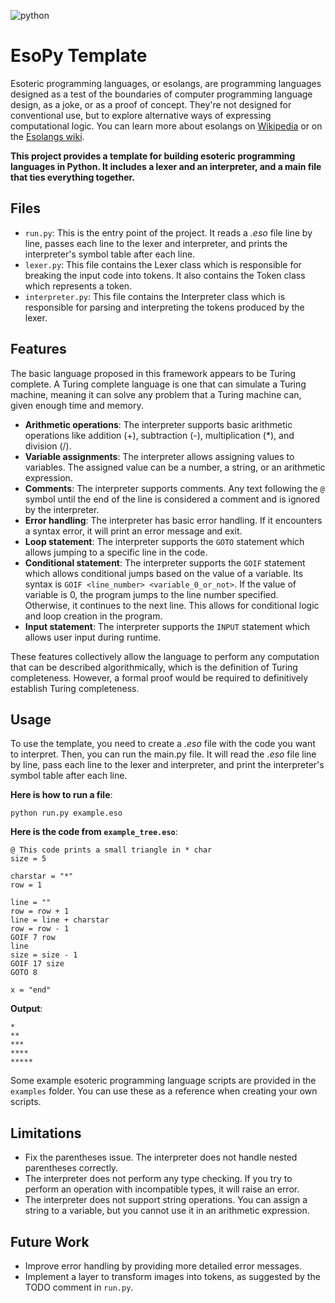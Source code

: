 ![python](https://img.shields.io/badge/Python-FFD43B?style=for-the-badge&logo=python&logoColor=blue)

# EsoPy Template

Esoteric programming languages, or esolangs, are programming languages designed as a test of the boundaries of computer programming language design, as a joke, or as a proof of concept. They're not designed for conventional use, but to explore alternative ways of expressing computational logic. You can learn more about esolangs on [Wikipedia](https://en.wikipedia.org/wiki/Esoteric_programming_language) or on the [Esolangs wiki](https://esolangs.org/wiki/Main_Page).


**This project provides a template for building esoteric programming languages in Python. It includes a lexer and an interpreter, and a main file that ties everything together.**

## Files
- `run.py`: This is the entry point of the project. It reads a *.eso* file line by line, passes each line to the lexer and interpreter, and prints the interpreter's symbol table after each line.
- `lexer.py`: This file contains the Lexer class which is responsible for breaking the input code into tokens. It also contains the Token class which represents a token.
- `interpreter.py`: This file contains the Interpreter class which is responsible for parsing and interpreting the tokens produced by the lexer.

## Features
The basic language proposed in this framework appears to be Turing complete. A Turing complete language is one that can simulate a Turing machine, meaning it can solve any problem that a Turing machine can, given enough time and memory.

- **Arithmetic operations**: The interpreter supports basic arithmetic operations like addition (+), subtraction (-), multiplication (*), and division (/).
- **Variable assignments**: The interpreter allows assigning values to variables. The assigned value can be a number, a string, or an arithmetic expression.
- **Comments**: The interpreter supports comments. Any text following the `@` symbol until the end of the line is considered a comment and is ignored by the interpreter.
- **Error handling**: The interpreter has basic error handling. If it encounters a syntax error, it will print an error message and exit.
- **Loop statement**: The interpreter supports the `GOTO` statement which allows jumping to a specific line in the code.
- **Conditional statement**: The interpreter supports the `GOIF` statement which allows conditional jumps based on the value of a variable. Its syntax is `GOIF <line_number> <variable_0_or_not>`. If the value of variable is 0, the program jumps to the line number specified. Otherwise, it continues to the next line. This allows for conditional logic and loop creation in the program.
- **Input statement**: The interpreter supports the `INPUT` statement which allows user input during runtime.

These features collectively allow the language to perform any computation that can be described algorithmically, which is the definition of Turing completeness. However, a formal proof would be required to definitively establish Turing completeness.

## Usage
To use the template, you need to create a *.eso* file with the code you want to interpret. Then, you can run the main.py file. It will read the *.eso* file line by line, pass each line to the lexer and interpreter, and print the interpreter's symbol table after each line.

**Here is how to run a file**:
```
python run.py example.eso
```
**Here is the code from `example_tree.eso`**:
```
@ This code prints a small triangle in * char
size = 5

charstar = "*"
row = 1

line = ""
row = row + 1
line = line + charstar
row = row - 1
GOIF 7 row
line
size = size - 1
GOIF 17 size
GOTO 8

x = "end"
```
**Output**:
```
*
**
***
****
*****
```

Some example esoteric programming language scripts are provided in the `examples` folder. You can use these as a reference when creating your own scripts. 


## Limitations
- Fix the parentheses issue. The interpreter does not handle nested parentheses correctly. 
- The interpreter does not perform any type checking. If you try to perform an operation with incompatible types, it will raise an error.
- The interpreter does not support string operations. You can assign a string to a variable, but you cannot use it in an arithmetic expression.

## Future Work
- Improve error handling by providing more detailed error messages.
- Implement a layer to transform images into tokens, as suggested by the TODO comment in `run.py`.